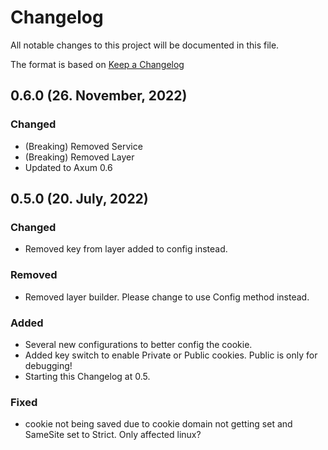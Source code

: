 # Changelog

All notable changes to this project will be documented in this file.

The format is based on [Keep a Changelog](https://keepachangelog.com/en/1.0.0/)

## 0.6.0 (26. November, 2022)
### Changed
- (Breaking) Removed Service
- (Breaking) Removed Layer
- Updated to Axum 0.6

## 0.5.0 (20. July, 2022)
### Changed
- Removed key from layer added to config instead.

### Removed
- Removed layer builder. Please change to use Config method instead.

### Added
- Several new configurations to better config the cookie.
- Added key switch to enable Private or Public cookies. Public is only for debugging!
- Starting this Changelog at 0.5.

### Fixed
- cookie not being saved due to cookie domain not getting set and SameSite set to Strict. Only affected linux?
